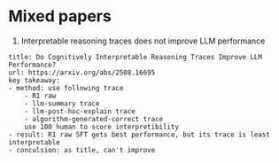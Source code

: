 # Mixed papers
1. Interpretable reasoning traces does not improve LLM performance
```
title: Do Cognitively Interpretable Reasoning Traces Improve LLM Performance?
url: https://arxiv.org/abs/2508.16695
key takeaway:
- method: use following trace
    - R1 raw
    - llm-summary trace
    - llm-post-hoc-explain trace
    - algorithm-generated-correct trace
    use 100 human to score interpretibility
- result: R1 raw SFT gets best performance, but its trace is least interpretable
- conculsion: as title, can't improve
```